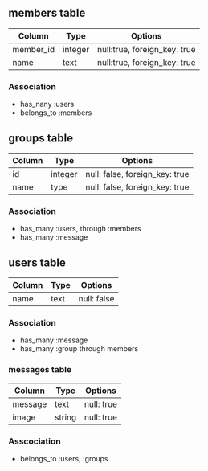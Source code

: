 ## members table

|Column|Type|Options|
|------|----|-------|
|member_id|integer|null:true, foreign_key: true|
|name|text|null:true, foreign_key: true|

### Association
- has_nany :users
- belongs_to :members

## groups table

|Column|Type|Options|
|------|----|-------|
|id|integer|null: false, foreign_key: true|
|name|type|null: false, foreign_key: true|

### Association
- has_many :users, through :members
- has_many :message

## users table

|Column|Type|Options|
|------|----|-------|
|name|text|null: false|

### Association
- has_many :message
- has_many :group through members

### messages table
|Column|Type|Options|
|------|----|-------|
|message|text|null: true|
|image|string|null: true|

### Asscociation
- belongs_to :users, :groups

